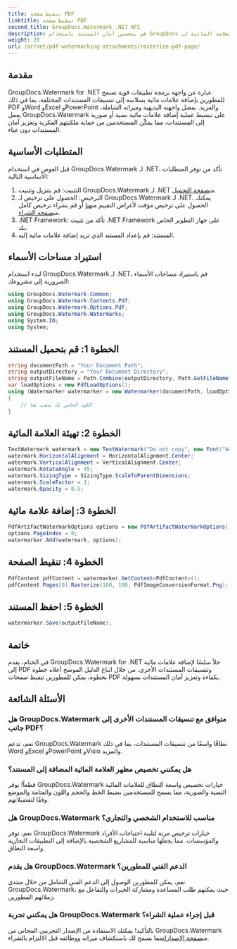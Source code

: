 ```yaml
---
title: تنقيط صفحة PDF
linktitle: تنقيط صفحة PDF
second_title: GroupDocs.Watermark .NET API
description: قم بتحسين أمان المستند باستخدام GroupDocs للعلامة المائية لـ .NET. أضف علامات مائية إلى PDF والتنسيقات الأخرى بسلاسة.
weight: 28
url: /ar/net/pdf-watermarking-attachments/rasterize-pdf-page/
---
```

## مقدمة
GroupDocs.Watermark for .NET عبارة عن واجهة برمجة تطبيقات قوية تسمح للمطورين بإضافة علامات مائية بسلاسة إلى تنسيقات المستندات المختلفة، بما في ذلك PDF وWord وExcel وPowerPoint والمزيد. بفضل واجهته البديهية وميزاته الشاملة، يعمل GroupDocs.Watermark على تبسيط عملية إضافة علامات مائية نصية أو صورية إلى المستندات، مما يمكّن المستخدمين من حماية ملكيتهم الفكرية وتعزيز أمان المستندات دون عناء.
## المتطلبات الأساسية
قبل الغوص في استخدام GroupDocs.Watermark لـ .NET، تأكد من توفر المتطلبات الأساسية التالية:
1. التثبيت: قم بتنزيل وتثبيت GroupDocs.Watermark لـ .NET من[صفحة التحميل](https://releases.groupdocs.com/Watermark/net/).
2.  الترخيص: الحصول على ترخيص لـ GroupDocs.Watermark لـ .NET. يمكنك الحصول على ترخيص مؤقت لأغراض التقييم من[هنا](https://purchase.groupdocs.com/temporary-license/) أو قم بشراء ترخيص كامل من[صفحة الشراء](https://purchase.groupdocs.com/buy).
3. .NET Framework: تأكد من تثبيت .NET Framework على جهاز التطوير الخاص بك.
4. المستند: قم بإعداد المستند الذي تريد إضافة علامات مائية إليه.

## استيراد مساحات الأسماء
لبدء استخدام GroupDocs.Watermark لـ .NET، قم باستيراد مساحات الأسماء الضرورية إلى مشروعك:
```csharp
using GroupDocs.Watermark.Common;
using GroupDocs.Watermark.Contents.Pdf;
using GroupDocs.Watermark.Options.Pdf;
using GroupDocs.Watermark.Watermarks;
using System.IO;
using System;
```
## الخطوة 1: قم بتحميل المستند
```csharp
string documentPath = "Your Document Path";
string outputDirectory = "Your Document Directory";
string outputFileName = Path.Combine(outputDirectory, Path.GetFileName(documentPath));
var loadOptions = new PdfLoadOptions();
using (Watermarker watermarker = new Watermarker(documentPath, loadOptions))
{
    // الكود الخاص بك يذهب هنا
}
```
## الخطوة 2: تهيئة العلامة المائية
```csharp
TextWatermark watermark = new TextWatermark("Do not copy", new Font("Arial", 8));
watermark.HorizontalAlignment = HorizontalAlignment.Center;
watermark.VerticalAlignment = VerticalAlignment.Center;
watermark.RotateAngle = 45;
watermark.SizingType = SizingType.ScaleToParentDimensions;
watermark.ScaleFactor = 1;
watermark.Opacity = 0.5;
```
## الخطوة 3: إضافة علامة مائية
```csharp
PdfArtifactWatermarkOptions options = new PdfArtifactWatermarkOptions();
options.PageIndex = 0;
watermarker.Add(watermark, options);
```
## الخطوة 4: تنقيط الصفحة
```csharp
PdfContent pdfContent = watermarker.GetContent<PdfContent>();
pdfContent.Pages[0].Rasterize(100, 100, PdfImageConversionFormat.Png);
```
## الخطوة 5: احفظ المستند
```csharp
watermarker.Save(outputFileName);
```

## خاتمة
في الختام، يقدم GroupDocs.Watermark for .NET حلاً سلسًا لإضافة علامات مائية إلى PDF وتنسيقات المستندات الأخرى. من خلال اتباع الدليل الموضح أعلاه خطوة بخطوة، يمكن للمطورين تنقيط صفحات PDF بكفاءة وتعزيز أمان المستندات بسهولة.
## الأسئلة الشائعة
### هل GroupDocs.Watermark متوافق مع تنسيقات المستندات الأخرى إلى جانب PDF؟
نعم، تدعم GroupDocs.Watermark نطاقًا واسعًا من تنسيقات المستندات، بما في ذلك Word وExcel وPowerPoint وVisio والمزيد.
### هل يمكنني تخصيص مظهر العلامة المائية المضافة إلى المستند؟
قطعاً! يوفر GroupDocs.Watermark خيارات تخصيص واسعة النطاق للعلامات المائية النصية والصورية، مما يسمح للمستخدمين بضبط الخط والحجم واللون والعتامة والموضع وفقًا لتفضيلاتهم.
### هل GroupDocs.Watermark مناسب للاستخدام الشخصي والتجاري؟
نعم، توفر GroupDocs.Watermark خيارات ترخيص مرنة لتلبية احتياجات الأفراد والمؤسسات، مما يجعلها مناسبة للمشاريع الشخصية بالإضافة إلى التطبيقات التجارية واسعة النطاق.
### هل يقدم GroupDocs.Watermark الدعم الفني للمطورين؟
نعم، يمكن للمطورين الوصول إلى الدعم الفني الشامل من خلال منتدى GroupDocs.Watermark، حيث يمكنهم طلب المساعدة ومشاركة الخبرات والتفاعل مع زملائهم المطورين.
### هل يمكنني تجربة GroupDocs.Watermark قبل إجراء عملية الشراء؟
بالتأكيد! يمكنك الاستفادة من الإصدار التجريبي المجاني من GroupDocs.Watermark من[صفحة الإصدارات](https://releases.groupdocs.com/)مما يسمح لك باستكشاف ميزاته ووظائفه قبل الالتزام بالشراء.